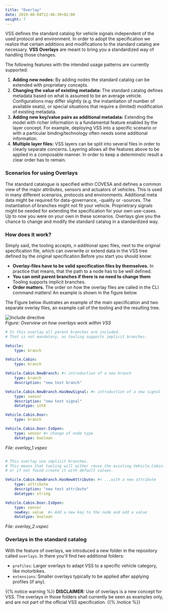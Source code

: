 ```yaml
---
title: "Overlay"
date: 2019-08-04T12:46:30+02:00
weight: 7
---
```


VSS defines the standard catalog for vehicle signals independent of the used protocol and environment.
In order to adopt the specification we realize that certain additions and modifications to the standard catalog are necessary.
**VSS Overlays** are meant to bring you a standardized way of handling those changes.

The following features with the intended usage patterns are currently supported:
1. **Adding new nodes:** By adding nodes the standard catalog can be extended with proprietary concepts.
1. **Changing the value of existing metadata:** The standard catalog defines metadata based on what is assumed to be an average vehicle. 
Configurations may differ slightly (e.g. the instantiation of number of available seats), or special situations that require a (limited) modification of existing metadata.
1. **Adding new key/value pairs as additional metadata:** 
Extending the model with richer information is a fundamental feature enabled by the layer concept.  For example, deploying VSS into a specific scenario or with a particular binding/technology often needs some additional information.
1. **Multiple layer files:** VSS layers can be split into several files in order to clearly separate concerns. Layering allows all the features above to be applied in a composable manner. In order to keep a determinstic result a clear order has to remain.

### Scenarios for using Overlays

The standard catalogue is specified within COVESA and defines a common view of the major
attributes, sensors and actuators of vehicles. This is used in many different scenarios,
protocols and environments. Additional meta data might be required for data-governance,
-quality or -sources. The instantiation of branches might not fit your vehicle.
Proprietrary signals might be needed for extending the specification for your own use-cases.
Up to now you were on your own in these scenarios. Overlays give you the chance to change
and modify the standard catalog in a standardized way.

### How does it work?

Simply said, the tooling accepts, *n* additional spec files, next to the original 
specification file, which can overwrite or extend data in the VSS tree defined by 
the original specification.Before you start you should know:
- **Overlay-files have to be valid specification files by themselves.**
  In practice that means, that the path to a node has to be well defined.
- **You can omit parent branches if there is no need to change them**
  Tooling supports implicit branches.
- **Order matters.** The order on how the overlay files are called in the CLI
  command matters! An example is shown in the figure below. 

The Figure below illustrates an example of the main specification and two
separate overlay files, an example call of the tooling and the resulting tree.

![Include directive](/vehicle_signal_specification/images/overlay.drawio.png)<br>
*Figure: Overview on how overlays work within VSS*


```YAML
# In this overlay all parent branches are included.
# That is not mandatory, as tooling supports implicit branches.

Vehicle:
    type: branch

Vehicle.Cabin:
    type: branch

Vehicle.Cabin.NewBranch: #< introduction of a new branch
    type: branch
    description: "new test branch"

Vehicle.Cabin.NewBranch.HasNewSignal: #< introduction of a new signal
    type: sensor
    description: "new test signal"
    datatype: int8

Vehicle.Cabin.Door:
    type: branch

Vehicle.Cabin.Door.IsOpen:
    type: sensor #< change of node type
    datatype: boolean
```
*File: overlay_1.vspec*

```YAML

# This overlay use implicit branches.
# This means that tooling will either reuse the existing Vehicle.Cabin.NewBranch,
# or if not found create it with default values.

Vehicle.Cabin.NewBranch.HasNewAttribute: #< ...with a new attribute
    type: attribute
    description: "new test attribute"
    datatype: string

Vehicle.Cabin.Door.IsOpen:
    type: sensor
    newKey: value  #< Add a new key to the node and add a value
    datatype: boolean

```
*File: overlay_2.vspec*

### Overlays in the standard catalog

With the feature of overlays, we introduced a new folder in the
repository called `overlays`. In there you'll find two additional folders:

* `profiles`: Larger overlays to adapt VSS to a specific vehicle category, like motorbikes.
* `extensions`: Smaller overlays typically to be applied after applying profiles (if any).

{{% notice warning %}}
**DISCLAIMER:** Use of overlays is a new concept for VSS.
The overlays in those folders shall currently be seen as examples only, and are not part of the official VSS specification.
{{% /notice %}}

